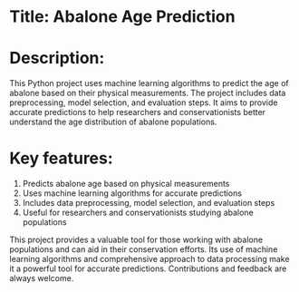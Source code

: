 # Title: Abalone Age Prediction

# Description: 

This Python project uses machine learning algorithms to predict the age of abalone based on their physical measurements. The project includes data preprocessing, model selection, and evaluation steps. It aims to provide accurate predictions to help researchers and conservationists better understand the age distribution of abalone populations.

# Key features:

1. Predicts abalone age based on physical measurements
2. Uses machine learning algorithms for accurate predictions
3. Includes data preprocessing, model selection, and evaluation steps
3. Useful for researchers and conservationists studying abalone populations

This project provides a valuable tool for those working with abalone populations and can aid in their conservation efforts. Its use of machine learning algorithms and comprehensive approach to data processing make it a powerful tool for accurate predictions. Contributions and feedback are always welcome.
